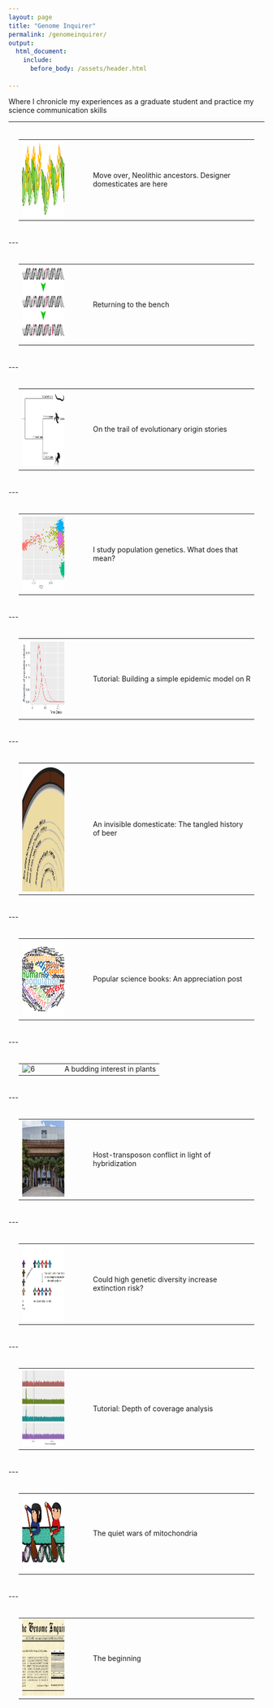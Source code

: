 ```yaml
---
layout: page
title: "Genome Inquirer"
permalink: /genomeinquirer/
output: 
  html_document:
    include:
      before_body: /assets/header.html
  
---
```



Where I chronicle my experiences as a graduate student and practice my science communication skills  

---


<table style="padding:20px">
  <tr style="cursor: pointer;" onclick="window.location='https://thegenomeinquirer.wordpress.com/2021/02/12/move-over-neolithic-ancestors-its-the-age-of-designer-domesticates/'" >
    <td> 
         <img src="../assets/denovo.png"  alt="13" width = 150vw height = 150vw 
         display =block margin= 50vw>
         </td>
 <td>&emsp;&emsp;</td>
 <td style="width:70%">Move over, Neolithic ancestors. Designer domesticates are here</td>
  </tr>
</table>
---
<table style="padding:20px">
  <tr >
    <td> 
         <img src="../assets/ratchet.png"  alt="12" width = 150vw height = 150vw
         display =block margin= 50vw></td>
 <td>&emsp;&emsp;</td>     
 <td style="width:70%">Returning to the bench</td>
  </tr>
</table>
---
<table style="padding:20px">
  <tr>
    <td> 
         <img src="../assets/origin.png"  alt="11" width = 150px height = 150px
         object-fit:cover></td>
 <td>&emsp;&emsp;</td>     
 <td style="width:70%">On the trail of evolutionary origin stories</td>
  </tr>
</table> 
---
<table style="padding:20px"> 
  <tr>
    <td> 
         <img src="../assets/pca.png"  alt="10" width = 150px height = 150px
         object-fit:cover></td>
 <td>&emsp;&emsp;</td>     
 <td style="width:70%">I study population genetics. What does that mean?</td>
  </tr>
</table>  
---
<table style="padding:20px">
  <tr>
    <td> 
         <img src="../assets/epidemic.png"  alt="9" width = 150px height = 150px
         object-fit:cover></td>
 <td>&emsp;&emsp;</td>     
 <td style="width:70%">Tutorial: Building a simple epidemic model on R</td>
  </tr>
</table>  
---
<table style="padding:20px">
  <tr>
    <td> 
         <img src="../assets/beer.png"  alt="8" width = 150px height = 250px
         object-fit:cover></td>
 <td>&emsp;&emsp;</td>     
 <td style="width:70%">An invisible domesticate: The tangled history of beer</td>
  </tr>
</table>  
---
<table style="padding:20px">  
  <tr>
    <td> 
         <img src="../assets/popsci.png"  alt="7" width = 150px height = 150px
         object-fit:cover></td>
<td>&emsp;&emsp;</td>    
 <td style="width:70%">Popular science books: An appreciation post</td>
  </tr>
</table> 
---
<table style="padding:20px">  
  <tr>
    <td> 
         <img src="../assets/bud.png"  alt="6" width = 150px height = 150px
         object-fit:cover></td>
 <td>&emsp;&emsp;</td>     
 <td style="width:70%">A budding interest in plants</td>
  </tr>
</table> 
---
<table style="padding:20px">
  <tr>
    <td> 
         <img src="../assets/abudhabi.jpg"  alt="5" width = 150px height = 150px
         object-fit:cover></td>
<td>&emsp;&emsp;</td>      
 <td style="width:70%">Host-transposon conflict in light of hybridization</td>
  </tr>
</table>
---
<table style="padding:20px">
  <tr>
    <td> 
         <img src="../assets/risk.jpg"  alt="4" width = 150px height = 150px
         object-fit:cover></td>
 <td>&emsp;&emsp;</td>     
 <td style="width:70%">Could high genetic diversity increase extinction risk?</td>
  </tr>
</table>  
---
  <table style="padding:20px">
   <tr>
    <td> 
         <img src="../assets/coverage.png"  alt="3" width = 150px height = 150px
         object-fit:cover></td>
 <td>&emsp;&emsp;</td>      
 <td style="width:70%">Tutorial: Depth of coverage analysis</td>
  </tr>
</table>
---
<table style="padding:20px">
  <tr>
    <td> 
         <img src="../assets/mito.png"  alt="2" width = 150px height = 150px
         object-fit:cover></td>
 <td>&emsp;&emsp;</td>     
 <td style="width:70%">The quiet wars of mitochondria</td>
  </tr>
</table>  
---
<table style="padding:20px"> 
  <tr>
    <td> 
         <img src="../assets/theme.png"  alt="1" width = 150px height = 150px
         object-fit:cover></td>
 <td>&emsp;&emsp;</td>     
 <td style="width:70%">The beginning</td>
  </tr>
 </table> 

  
  
